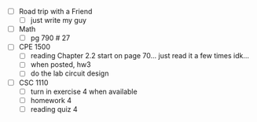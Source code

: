 - [ ] Road trip with a Friend
	- [ ] just write my guy
- [ ] Math
	- [ ] pg 790 # 27
- [ ] CPE 1500
	 - [ ] reading Chapter 2.2 start on page 70... just read it a few times idk...
	 - [ ] when posted, hw3
	- [ ] do the lab circuit design
- [ ] CSC 1110
	- [ ] turn in exercise 4 when available
	- [ ] homework 4
	- [ ] reading quiz 4